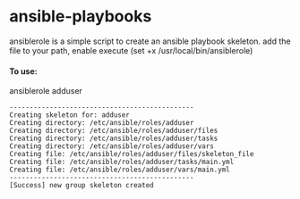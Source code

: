# ansible-playbooks

ansiblerole is a simple script to create an ansible playbook skeleton.
add the file to your path, enable execute (set +x /usr/local/bin/ansiblerole)

#### To use: 
ansiblerole adduser
```
----------------------------------------------
Creating skeleton for: adduser
Creating directory: /etc/ansible/roles/adduser
Creating directory: /etc/ansible/roles/adduser/files
Creating directory: /etc/ansible/roles/adduser/tasks
Creating directory: /etc/ansible/roles/adduser/vars
Creating file: /etc/ansible/roles/adduser/files/skeleton_file
Creating file: /etc/ansible/roles/adduser/tasks/main.yml
Creating file: /etc/ansible/roles/adduser/vars/main.yml
----------------------------------------------
[Success] new group skeleton created
```
